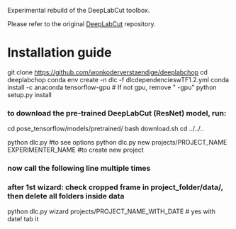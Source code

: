 Experimental rebuild of the DeepLabCut toolbox.

Please refer to the original [DeepLabCut](https://github.com/AlexEMG/DeepLabCut) repository.

# Installation guide
git clone https://github.com/wonkoderverstaendige/deeplabchop
cd deeplabchop
conda env create -n dlc -f dlcdependencieswTF1.2.yml 
conda install -c anaconda tensorflow-gpu # If not gpu, remove " -gpu" 
python setup.py install

### to download the pre-trained DeepLabCut (ResNet) model, run:
cd pose_tensorflow/models/pretrained/
bash download.sh 
cd ../../..

python dlc.py #to see options
python dlc.py new projects/PROJECT_NAME EXPERIMENTER_NAME #to create new project

### now call the following line multiple times
### after 1st wizard: check cropped frame in project_folder/data/, then delete all folders inside data
python dlc.py wizard projects/PROJECT_NAME_WITH_DATE # yes with date! tab it
